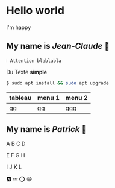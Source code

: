 # Hello world

I'm happy

## My name is *Jean-Claude* 🐐

    ℹ️ Attention blablabla

Du Texte **simple**

```bash
$ sudo apt install && sudo apt upgrade
```

__tableau__ | __menu 1__ | __menu 2__
-|-|-
gg|gg|ggg   

## My name is *Patrick* 🐍

A B C D

E F G H

I J K L

🅰️ 💤 ⭕ 😄
